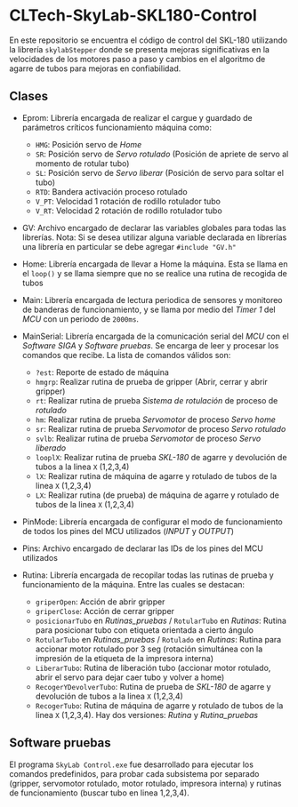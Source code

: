 # CLTech-SkyLab-SKL180-Control
En este repositorio se encuentra el código de control del SKL-180 utilizando la librería `skylabStepper` donde se presenta mejoras significativas en la velocidades de los motores paso a paso y cambios en el algoritmo de agarre de tubos para mejoras en confiabilidad.

## Clases

- Eprom:
Librería encargada de realizar el cargue y guardado de parámetros críticos funcionamiento máquina como:
  - `HMG`: Posición servo de _Home_
  - `SR`: Posición servo de _Servo rotulado_ (Posición de apriete de servo al momento de rotular tubo)
  - `SL`: Posición servo de _Servo liberar_ (Posición de servo para soltar el tubo)
  - `RTD`: Bandera activación proceso rotulado
  - `V_PT`: Velocidad 1 rotación de rodillo rotulador tubo
  - `V_RT`: Velocidad 2 rotación de rodillo rotulador tubo

- GV:
Archivo encargado de declarar las variables globales para todas las librerías. Nota: Si se desea utilizar alguna variable declarada en librerías una librería en particular se debe agregar `#include "GV.h"`

- Home:
Librería encargada de llevar a Home la máquina. Esta se llama en el `loop()` y se llama siempre que no se realice una rutina de recogida de tubos

- Main:
Librería encargada de lectura periodica de sensores y monitoreo de banderas de funcionamiento, y se llama por medio del _Timer 1_ del _MCU_ con un periodo de `2000ms`.

- MainSerial:
Librería encargada de la comunicación serial del _MCU_ con el _Software SIGA_ y _Software pruebas_. Se encarga de leer y procesar los comandos que recibe. La lista de comandos válidos son:

  - `?est`: Reporte de estado de máquina
  - `hmgrp`: Realizar rutina de prueba de gripper (Abrir, cerrar y abrir gripper)
  - `rt`: Realizar rutina de prueba _Sistema de rotulación_ de proceso de _rotulado_
  - `hm`: Realizar rutina de prueba _Servomotor_ de proceso _Servo home_
  - `sr`: Realizar rutina de prueba _Servomotor_ de proceso _Servo rotulado_
  - `svlb`: Realizar rutina de prueba _Servomotor_ de proceso _Servo liberado_
  - `looplX`: Realizar rutina de prueba _SKL-180_ de agarre y devolución de tubos a la linea `X` (1,2,3,4)
  - `lX`: Realizar rutina de máquina de agarre y rotulado de tubos de la linea `X` (1,2,3,4)
  - `LX`: Realizar rutina (de prueba) de máquina de agarre y rotulado de tubos de la linea `X` (1,2,3,4)

- PinMode:
Librería encargada de configurar el modo de funcionamiento de todos los pines del MCU utilizados (_INPUT_ y _OUTPUT_)

- Pins:
Archivo encargado de declarar las IDs de los pines del MCU utilizados

- Rutina:
Librería encargada de recopilar todas las rutinas de prueba y funcionamiento de la máquina. Entre las cuales se destacan:

  - `griperOpen`: Acción de abrir gripper
  - `griperClose`: Acción de cerrar gripper
  - `posicionarTubo` en _Rutinas_pruebas_ / `RotularTubo` en _Rutinas_: Rutina para posicionar tubo con etiqueta orientada a cierto ángulo
  - `RotularTubo` en _Rutinas_pruebas_ / `Rotulado` en _Rutinas_: Rutina para accionar motor rotulado por 3 seg (rotación simultánea con la impresión de la etiqueta de la impresora interna)
  - `LiberarTubo`: Rutina de liberación tubo (accionar motor rotulado, abrir el servo para dejar caer tubo y volver a home)
  - `RecogerYDevolverTubo`: Rutina de prueba de _SKL-180_ de agarre y devolución de tubos a la linea `X` (1,2,3,4)
  - `RecogerTubo`: Rutina de máquina de agarre y rotulado de tubos de la linea `X` (1,2,3,4). Hay dos versiones: _Rutina_ y _Rutina_pruebas_

## Software pruebas
El programa `SkyLab Control.exe` fue desarrollado para ejecutar los comandos predefinidos, para probar cada subsistema por separado (gripper, servomotor rotulado, motor rotulado, impresora interna) y rutinas de funcionamiento (buscar tubo en linea 1,2,3,4).
